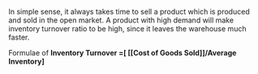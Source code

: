 In simple sense, it always takes time to sell a product which is produced and sold in the open market. A product with high demand will make inventory turnover ratio to be high, since it leaves the warehouse much faster.

Formulae of **Inventory Turnover =[ [[Cost of Goods Sold]]/Average Inventory]**